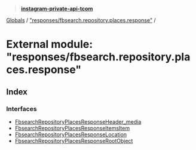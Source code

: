 > **[instagram-private-api-tcom](../README.md)**

[Globals](../README.md) / ["responses/fbsearch.repository.places.response"](_responses_fbsearch_repository_places_response_.md) /

# External module: "responses/fbsearch.repository.places.response"

## Index

### Interfaces

* [FbsearchRepositoryPlacesResponseHeader_media](../interfaces/_responses_fbsearch_repository_places_response_.fbsearchrepositoryplacesresponseheader_media.md)
* [FbsearchRepositoryPlacesResponseItemsItem](../interfaces/_responses_fbsearch_repository_places_response_.fbsearchrepositoryplacesresponseitemsitem.md)
* [FbsearchRepositoryPlacesResponseLocation](../interfaces/_responses_fbsearch_repository_places_response_.fbsearchrepositoryplacesresponselocation.md)
* [FbsearchRepositoryPlacesResponseRootObject](../interfaces/_responses_fbsearch_repository_places_response_.fbsearchrepositoryplacesresponserootobject.md)